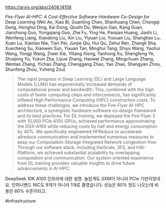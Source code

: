 https://arxiv.org/abs/2408.14158

*Fire-Flyer AI-HPC: A Cost-Effective Software-Hardware Co-Design for Deep Learning* (Wei An, Xiao Bi, Guanting Chen, Shanhuang Chen, Chengqi Deng, Honghui Ding, Kai Dong, Qiushi Du, Wenjun Gao, Kang Guan, Jianzhong Guo, Yongqiang Guo, Zhe Fu, Ying He, Panpan Huang, Jiashi Li, Wenfeng Liang, Xiaodong Liu, Xin Liu, Yiyuan Liu, Yuxuan Liu, Shanghao Lu, Xuan Lu, Xiaotao Nie, Tian Pei, Junjie Qiu, Hui Qu, Zehui Ren, Zhangli Sha, Xuecheng Su, Xiaowen Sun, Yixuan Tan, Minghui Tang, Shiyu Wang, Yaohui Wang, Yongji Wang, Ziwei Xie, Yiliang Xiong, Yanhong Xu, Shengfeng Ye, Shuiping Yu, Yukun Zha, Liyue Zhang, Haowei Zhang, Mingchuan Zhang, Wentao Zhang, Yichao Zhang, Chenggang Zhao, Yao Zhao, Shangyan Zhou, Shunfeng Zhou, Yuheng Zou)

> The rapid progress in Deep Learning (DL) and Large Language Models (LLMs) has exponentially increased demands of computational power and bandwidth. This, combined with the high costs of faster computing chips and interconnects, has significantly inflated High Performance Computing (HPC) construction costs. To address these challenges, we introduce the Fire-Flyer AI-HPC architecture, a synergistic hardware-software co-design framework and its best practices. For DL training, we deployed the Fire-Flyer 2 with 10,000 PCIe A100 GPUs, achieved performance approximating the DGX-A100 while reducing costs by half and energy consumption by 40%. We specifically engineered HFReduce to accelerate allreduce communication and implemented numerous measures to keep our Computation-Storage Integrated Network congestion-free. Through our software stack, including HaiScale, 3FS, and HAI-Platform, we achieved substantial scalability by overlapping computation and communication. Our system-oriented experience from DL training provides valuable insights to drive future advancements in AI-HPC.

DeepSeek 10K A100 인프라에 대한 설명. 놀랍게도 SXM이 아니라 PCIe 기반이었네요. 인피니밴드 NIC도 9개가 아니라 1개로 줄였습니다. 성능은 80% 정도 나오는데 비용은 60% 수준이라고.

#infrastructure 